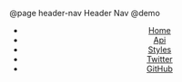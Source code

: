 @page header-nav Header Nav
@demo
<header>
  <nav class="container" style="width: inherit;">
    <ul class="nav">
      <li><a href="../index.html">Home</a></li>
      <li class="active"><a href="/docs/index.html">Api</a></li>
      <li><a href="/styles/index.html">Styles</a></li>
      <li><a href="https://twitter.com/documentjs">Twitter</a></li>
      <li><a href="https://github.com/bitovi/documentjs">GitHub</a></li>
    </ul>
  </nav>
</header>